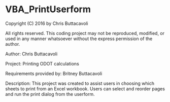 # VBA_PrintUserform
Copyright (C) 2016 by Chris Buttacavoli

All rights reserved. This coding project may not be reproduced, modified, or used in any manner whatsoever without the express permission of the author.


Author: Chris Buttacavoli

Project: Printing ODOT calculations

Requirements provided by: Britney Buttacavoli


Description: This project was created to assist users in choosing which sheets to print from an Excel workbook. Users can select and reorder pages and run the print dialog from the userform.
